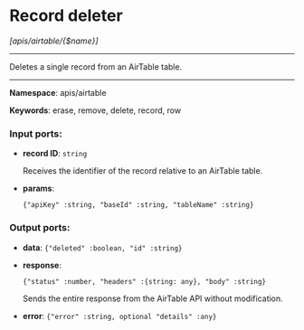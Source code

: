 # Record deleter

_[apis/airtable/{$name}]_

---

Deletes a single record from an AirTable table.

---

__Namespace__: apis/airtable

__Keywords__: erase, remove, delete, record, row

### Input ports:

* __record ID__: ` string `

    Receives the identifier of the record relative to an AirTable table.


* __params__: 
    ```
    {"apiKey" :string, "baseId" :string, "tableName" :string}
    ```

### Output ports:

* __data__: ` {"deleted" :boolean, "id" :string} `


* __response__: 
    ```
    {"status" :number, "headers" :{string: any}, "body" :string}
    ```

    Sends the entire response from the AirTable API without modification.


* __error__: ` {"error" :string, optional "details" :any} `

